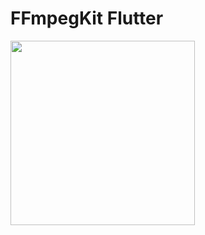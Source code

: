 # FFmpegKit Flutter

<img src="https://github.com/arthenica/ffmpeg-kit-test/blob/main/docs/assets/flutter.gif" width="295">